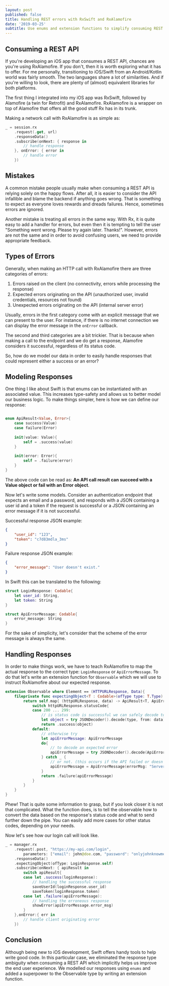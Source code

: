 ```yaml
---
layout: post
published: false
title: Handling REST errors with RxSwift and RxAlamofire
date: '2019-03-25'
subtitle: Use enums and extension functions to simplify consuming REST APIs.
---
```


## Consuming a REST API 

If you're developing an iOS app that consumes a REST API, chances are you're using RxAlamofire. If you don't, then it is worth exploring what it has to offer. For me personally, transitioning to iOS/Swift from an Android/Kotlin world was fairly smooth. The two languages share a lot of similarities. And if you're willing to look, there are plenty of (almost) equivalent libraries for both platforms. 

The first thing I integrated into my iOS app was RxSwift, followed by Alamofire (a twin for Retrofit) and RxAlamofire. RxAlamofire is a wrapper on top of Alamofire that offers all the good stuff Rx has in its trunk.

Making a network call with RxAlamofire is as simple as:

```swift
_ = session.rx
	.request(.get, url)
    .responseData()
    .subscribe(onNext: { response in
    	// handle response
    }, onError: { error in
    	// handle error
    })
```


## Mistakes

A common mistake people usually make when consuming a REST API is relying solely on the happy flows. After all, it is easier to consider the API infallible and blame the backend if anything goes wrong. That is something to expect as everyone loves rewards and dreads failures. Hence, sometimes errors are ignored.

Another mistake is treating all errors in the same way. With Rx, it is quite easy to add a handler for errors, but even then it is tempting to tell the user "Something went wrong. Please try again later. Thanks!". However, errors are not the same and in order to avoid confusing users, we need to provide appropriate feedback.


## Types of Errors

Generally, when making an HTTP call with RxAlamofire there are three categories of errors:

1. Errors raised on the client (no connectivity, errors while processing the response)
2. Expected errors originating on the API (unauthorized user, invalid credentials, resources not found)
3. Unexpected errors originating on the API (internal server error)

Usually, errors in the first category come with an explicit message that we can present to the user. For instance, if there is no internet connection we can display the error message in the `onError` callback.

The second and third categories are a bit trickier. That is because when making a call to the endpoint and we do get a response, Alamofire considers it successful, regardless of its status code. 

So, how do we model our data in order to easily handle responses that could represent either a success or an error?

## Modeling Responses

One thing I like about Swift is that enums can be instantiated with an associated value. This increases type-safety and allows us to better model our business logic. To make things simpler, here is how we can define our response:

```swift

enum ApiResult<Value, Error>{
    case success(Value)
    case failure(Error)
    
    init(value: Value){
        self = .success(value)
    }
    
    init(error: Error){
        self = .failure(error)
    }
}
```

The above code can be read as: __An API call result can succeed with a Value object or fail with an Error object__. 

Now let's write some models. Consider an authentication endpoint that expects an email and a password, and responds with a JSON containing a user id and a token if the request is successful or a JSON containing an error message if it is not successful.

Successful response JSON example:
```json
{
	"user_id": "123",
	"token": "c7d83mdla_3ms"
}
```

Failure response JSON example:
```json
{
	"error_message": "User doesn't exist."
}
```

In Swift this can be translated to the following:

```swift
struct LoginResponse: Codable{
	let user_id: String,
    let token: String
}

struct ApiErrorMessage: Codable{
	error_message: String
}
```

For the sake of simplicity, let's consider that the scheme of the error message is always the same. 

## Handling Responses

In order to make things work, we have to teach RxAlamofire to map the actual response to the correct type: `LoginResponse` or `ApiErrorMessage`. To do that let's write an extension function for `Observable` which we will use to instruct RxAlamofire about our expected response.

```swift
extension Observable where Element == (HTTPURLResponse, Data){
	fileprivate func expectingObject<T : Codable>(ofType type: T.Type) -> Observable<ApiResult<T, ApiErrorMessage>>{
        return self.map{ (httpURLResponse, data) -> ApiResult<T, ApiErrorMessage> in
            switch httpURLResponse.statusCode{
            case 200 ... 299:
                // is status code is successful we can safely decode to our expected type T
                let object = try JSONDecoder().decode(type, from: data)
                return .success(object)
            default:
                // otherwise try
                let apiErrorMessage: ApiErrorMessage
                do{
                    // to decode an expected error
                    apiErrorMessage = try JSONDecoder().decode(ApiErrorMessage.self, from: data)
                } catch _ {
                    // or not. (this occurs if the API failed or doesn't return a handled exception)
                    apiErrorMessage = ApiErrorMessage(errorMsg: "Server Error.")
                }
                return .failure(apiErrorMessage)
            }
        }
    }
}
```

Phew! That is quite some information to grasp, but if you look closer it is not that complicated. What the function does, is to tell the observable how to convert the data based on the response's status code and what to send further down the pipe. You can easily add more cases for other status codes, depending on your needs.

Now let's see how our login call will look like.

```swift
_ = manager.rx
	.request(.post, "https://my-api.com/login",
		parameters: ["email": john@doe.com, "password": "onlyjohnknowme"])
	.responseData()
	.expectingObject(ofType: LoginResponse.self)
    .subscribe(onNext: { apiResult in
    	switch apiResult{
		case let .success(loginResponse):
        	// handling the successful response
        	saveUserId(loginResponse.user_id)
			saveToken(loginResponse.token)
		case let .failure(apiErrorMessage):
        	// handling the erroneous response
			showError(apiErrorMessage.error_msg)
		}
    },onError:{ err in
    	// handle client originating error
    })
```

## Conclusion

Although being new to iOS development, Swift offers handy tools to help write good code. In this particular case, we eliminated the response type ambiguity when consuming a REST API which implicitly helps us improve the end user experience. We modelled our responses using `enums` and added a superpower to the Observable type by writing an extension function.
